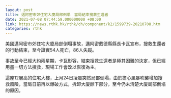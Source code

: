 ```yaml
---
layout: post
title: 邁阿密市郊住宅大廈局部倒塌　當局結束搜救生還者
date: 2021-07-08 07:44:59.000000000 +08:00
link: https://news.rthk.hk/rthk/ch/component/k2/1599739-20210708.htm
categories: rthk
---
```


美國邁阿密市郊住宅大廈局部倒塌事故，邁阿密戴德縣縣長卡瓦宣布，搜救生還者的行動結束，至今證實54人死亡，86人失蹤。

事故至今已經大約兩星期，卡瓦形容，結束搜救生還者是極其困難的決定，但已經用盡一切方法搜救，現場工作會改以恢復為主。

這座12層高的住宅大樓，上月24日凌晨突然局部倒塌，由於擔心風暴吹襲增加搜救風險，當局日前再以爆破方式，拆卸大廈餘下部分，至今仍未清楚大廈局部倒塌的原因。
